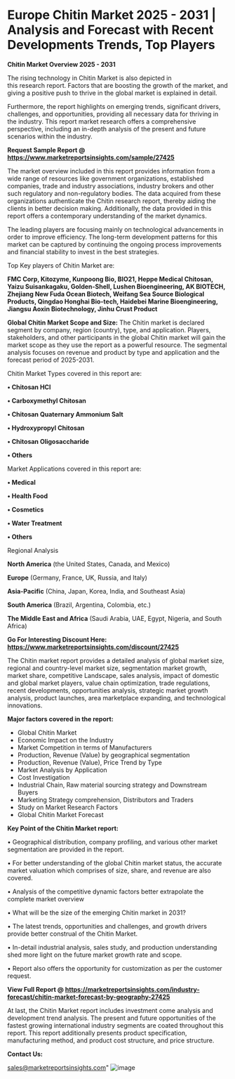 # Europe Chitin Market 2025 - 2031 | Analysis and Forecast with Recent Developments Trends, Top Players

<Strong> Chitin Market Overview 2025 - 2031</strong>

The rising technology in Chitin Market is also depicted in this research report. Factors that are boosting the growth of the market, and giving a positive push to thrive in the global market is explained in detail.

Furthermore, the report highlights on emerging trends, significant drivers, challenges, and opportunities, providing all necessary data for thriving in the industry. This report market research offers a comprehensive perspective, including an in-depth analysis of the present and future scenarios within the industry.

<strong>Request Sample Report @ <a href=https://www.marketreportsinsights.com/sample/27425>https://www.marketreportsinsights.com/sample/27425</a></strong>

The market overview included in this report provides information from a wide range of resources like government organizations, established companies, trade and industry associations, industry brokers and other such regulatory and non-regulatory bodies. The data acquired from these organizations authenticate the Chitin research report, thereby aiding the clients in better decision making. Additionally, the data provided in this report offers a contemporary understanding of the market dynamics.

The leading players are focusing mainly on technological advancements in order to improve efficiency. The long-term development patterns for this market can be captured by continuing the ongoing process improvements and financial stability to invest in the best strategies.

Top Key players of Chitin Market are:

<strong>FMC Corp, Kitozyme, Kunpoong Bio, BIO21, Heppe Medical Chitosan, Yaizu Suisankagaku, Golden-Shell, Lushen Bioengineering, AK BIOTECH, Zhejiang New Fuda Ocean Biotech, Weifang Sea Source Biological Products, Qingdao Honghai Bio-tech, Haidebei Marine Bioengineering, Jiangsu Aoxin Biotechnology, Jinhu Crust Product</strong>

<strong><b>Global Chitin Market Scope and Size:</b></strong>
The Chitin market is declared segment by company, region (country), type, and application. Players, stakeholders, and other participants in the global Chitin market will gain the market scope as they use the report as a powerful resource. The segmental analysis focuses on revenue and product by type and application and the forecast period of 2025-2031.

Chitin Market Types covered in this report are:

<strong>• Chitosan HCl

• Carboxymethyl Chitosan

• Chitosan Quaternary Ammonium Salt

• Hydroxypropyl Chitosan

• Chitosan Oligosaccharide

• Others</strong>

Market Applications covered in this report are:

<strong>• Medical

• Health Food

• Cosmetics

• Water Treatment

• Others</strong> 

Regional Analysis

<strong>North America</strong> (the United States, Canada, and Mexico)

<strong>Europe</strong> (Germany, France, UK, Russia, and Italy)

<strong>Asia-Pacific</strong> (China, Japan, Korea, India, and Southeast Asia)

<strong>South America</strong> (Brazil, Argentina, Colombia, etc.)

<strong>The Middle East and Africa</strong> (Saudi Arabia, UAE, Egypt, Nigeria, and South Africa)

<strong>Go For Interesting Discount Here: <a href=https://www.marketreportsinsights.com/discount/27425>https://www.marketreportsinsights.com/discount/27425</a></strong>

The Chitin market report provides a detailed analysis of global market size, regional and country-level market size, segmentation market growth, market share, competitive Landscape, sales analysis, impact of domestic and global market players, value chain optimization, trade regulations, recent developments, opportunities analysis, strategic market growth analysis, product launches, area marketplace expanding, and technological innovations.

<strong><b>Major factors covered in the report:</b></strong>
<ul>
  <li>Global Chitin Market </li>
  <li>Economic Impact on the Industry</li>
  <li>Market Competition in terms of Manufacturers</li>
  <li>Production, Revenue (Value) by geographical segmentation</li>
  <li>Production, Revenue (Value), Price Trend by Type</li>
  <li>Market Analysis by Application</li>
  <li>Cost Investigation</li>
  <li>Industrial Chain, Raw material sourcing strategy and Downstream Buyers</li>
  <li>Marketing Strategy comprehension, Distributors and Traders</li>
  <li>Study on Market Research Factors</li>
  <li>Global Chitin Market Forecast</li>
</ul>

<strong><b>Key Point of the Chitin Market report:</b></strong>

• Geographical distribution, company profiling, and various other market segmentation are provided in the report.

• For better understanding of the global Chitin market status, the accurate market valuation which comprises of size, share, and revenue are also covered.

• Analysis of the competitive dynamic factors better extrapolate the complete market overview

• What will be the size of the emerging Chitin market in 2031?

• The latest trends, opportunities and challenges, and growth drivers provide better construal of the Chitin Market.

• In-detail industrial analysis, sales study, and production understanding shed more light on the future market growth rate and scope.

• Report also offers the opportunity for customization as per the customer request.

<strong><b>View Full Report @ <a href=https://marketreportsinsights.com/industry-forecast/chitin-market-forecast-by-geography-27425>https://marketreportsinsights.com/industry-forecast/chitin-market-forecast-by-geography-27425</a></b></strong>


At last, the Chitin Market report includes investment come analysis and development trend analysis. The present and future opportunities of the fastest growing international industry segments are coated throughout this report. This report additionally presents product specification, manufacturing method, and product cost structure, and price structure.

<strong>Contact Us:</strong>

sales@marketreportsinsights.com"
![image](https://github.com/user-attachments/assets/df326a67-d064-498d-937c-7cd71485d5ce)
